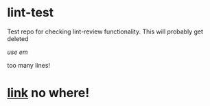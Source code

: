 # lint-test

Test repo for checking lint-review functionality. This will probably get deleted

_use em_

too many lines!

# [link](<>) no where!
